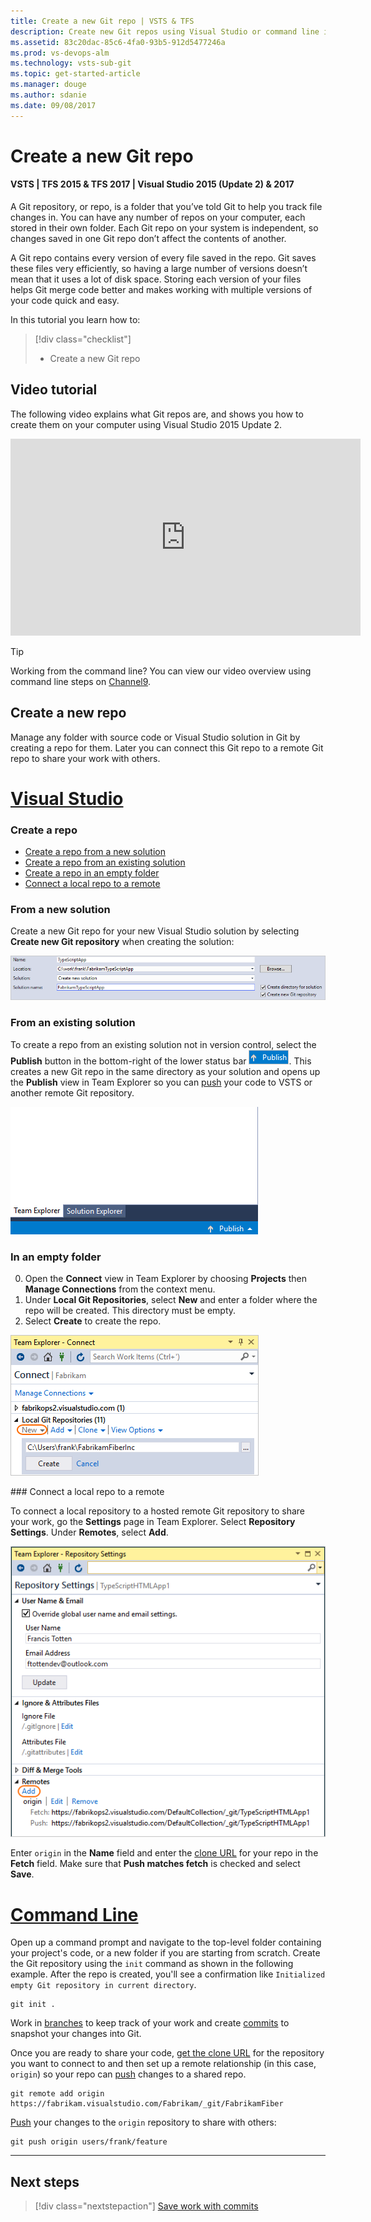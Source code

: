 ```yaml
---
title: Create a new Git repo | VSTS & TFS
description: Create new Git repos using Visual Studio or command line init 
ms.assetid: 83c20dac-85c6-4fa0-93b5-912d5477246a
ms.prod: vs-devops-alm
ms.technology: vsts-sub-git 
ms.topic: get-started-article
ms.manager: douge
ms.author: sdanie
ms.date: 09/08/2017
---
```


#  Create a new Git repo

#### VSTS | TFS 2015 & TFS 2017 | Visual Studio 2015 (Update 2) & 2017

A Git repository, or repo, is a folder that you’ve told Git to help you track file changes in. 
You can have any number of repos on your computer, each stored in their own folder. 
Each Git repo on your system is independent, so changes saved in one Git repo don’t affect the contents of another.

A Git repo contains every version of every file saved in the repo. Git saves these files very efficiently, so having a large number of versions doesn’t mean that it uses a lot of disk space.
Storing each version of your files helps Git merge code better and makes working with multiple versions of your code quick and easy.

In this tutorial you learn how to:

> [!div class="checklist"]
> * Create a new Git repo

## Video tutorial

The following video explains what Git repos are, and shows you how to create them on your computer using Visual Studio 2015 Update 2.

<iframe src="https://channel9.msdn.com/series/Team-Services-Git-Tutorial/Git-Tutorial-Create-a-Git-repo-in-Visual-Studio-2015/player" width="560" height="315" allowFullScreen frameBorder="0"></iframe>

>[!TIP]
> Working from the command line? You can view our video overview using command line steps on [Channel9](https://channel9.msdn.com/series/Team-Services-Git-Tutorial/Git-Tutorial-Create-a-repo-from-the-command-line).

## Create a new repo

Manage any folder with source code or Visual Studio solution in Git by creating a repo for them. 
Later you can connect this Git repo to a remote Git repo to share your work with others. 

# [Visual Studio](#tab/visual-studio)

### Create a repo 

* [Create a repo from a new solution](#from-a-new-solution)
* [Create a repo from an existing solution](#from-an-existing-solution)
* [Create a repo in an empty folder](#in-an-empty-folder)
* [Connect a local repo to a remote](#connect-a-local-repo-to-a-remote)

### From a new solution

Create a new Git repo for your new Visual Studio solution by selecting **Create new Git repository** when creating the solution:
   
![Select Create new Git reposistory when creating a new solution](_img/vscreategitrepo.png) 

### From an existing solution

To create a repo from an existing solution not in version control, select the **Publish** button in the bottom-right of the lower status bar ![Visual Studio publish button](../_img/share-your-code-in-git-vs/publish_status_bar.png).
This creates a new Git repo in the same directory as your solution and opens up the **Publish** view in Team Explorer so you can [push](pushing.md) your code to VSTS or 
another remote Git repository.

![Publishing a solution to a new remote Git repository in Visual Studio Team Explorer](_img/vspublish.gif)

### In an empty folder

0. Open the **Connect** view in Team Explorer by choosing **Projects** then **Manage Connections** from the context menu. 
0. Under **Local Git Repositories**, select **New** and enter a folder where the repo will be created. This directory must be empty.  
0. Select **Create** to create the repo.

  ![Creating a new local Git repository in Visual Studio Team Explorer](_img/CreateNewRepoVS.png)</ol>

<a name="remotes" />
### Connect a local repo to a remote

To connect a local repository to a hosted remote Git repository to share your work, go the **Settings** page in Team Explorer. Select **Repository Settings**.
Under **Remotes**, select **Add**.    

![Add a remote for a repo in Visual Studio Team Explorer](_img/add_remote_vs.png)

Enter `origin` in the **Name** field and enter the [clone URL](clone.md#clone_url) for your repo in the **Fetch** field. 
Make sure that **Push matches fetch** is checked and select **Save**. 

# [Command Line](#tab/command-line)

Open up a command prompt and navigate to the top-level folder containing your project's code, or a new folder if you are starting from scratch. 
Create the Git repository using the `init` command as shown in the following example. After the repo is created, you'll see a confirmation like `Initialized empty Git repository in current directory`. 

```
git init .
```

Work in [branches](branches.md) to keep track of your work and create [commits](commits.md) to snapshot your changes into Git.   

Once you are ready to share your code, [get the clone URL](clone.md#clone_url) for the repository you want to connect to and then set up a remote relationship (in this case, `origin`) so your repo 
can [push](pushing.md) changes to a shared repo.

```
git remote add origin https://fabrikam.visualstudio.com/Fabrikam/_git/FabrikamFiber
```

[Push](pushing.md) your changes to the `origin` repository to share with others:

```
git push origin users/frank/feature
```

---

## Next steps

> [!div class="nextstepaction"]
> [Save work with commits](commits.md)